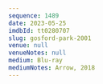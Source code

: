 ```yaml
---
sequence: 1489
date: 2023-05-25
imdbId: tt0280707
slug: gosford-park-2001
venue: null
venueNotes: null
medium: Blu-ray
mediumNotes: Arrow, 2018
---
```

